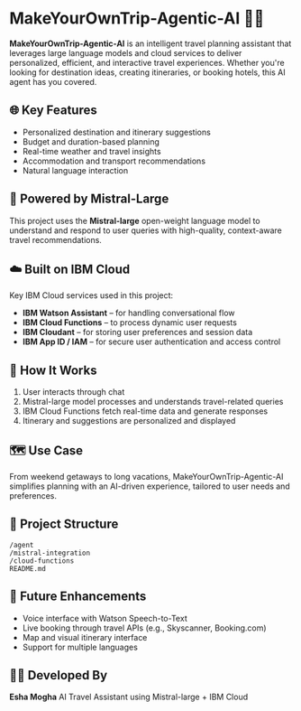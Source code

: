 # MakeYourOwnTrip-Agentic-AI 🧳🤖

**MakeYourOwnTrip-Agentic-AI** is an intelligent travel planning assistant that leverages large language models and cloud services to deliver personalized, efficient, and interactive travel experiences. Whether you're looking for destination ideas, creating itineraries, or booking hotels, this AI agent has you covered.

## 🌐 Key Features

* Personalized destination and itinerary suggestions
* Budget and duration-based planning
* Real-time weather and travel insights
* Accommodation and transport recommendations
* Natural language interaction

## 🧠 Powered by Mistral-Large

This project uses the **Mistral-large** open-weight language model to understand and respond to user queries with high-quality, context-aware travel recommendations.

## ☁️ Built on IBM Cloud

Key IBM Cloud services used in this project:

* **IBM Watson Assistant** – for handling conversational flow
* **IBM Cloud Functions** – to process dynamic user requests
* **IBM Cloudant** – for storing user preferences and session data
* **IBM App ID / IAM** – for secure user authentication and access control

## 🚀 How It Works

1. User interacts through chat
2. Mistral-large model processes and understands travel-related queries
3. IBM Cloud Functions fetch real-time data and generate responses
4. Itinerary and suggestions are personalized and displayed

## 🗺️ Use Case

From weekend getaways to long vacations, MakeYourOwnTrip-Agentic-AI simplifies planning with an AI-driven experience, tailored to user needs and preferences.

## 📁 Project Structure

```
/agent
/mistral-integration
/cloud-functions
README.md
```

## 📌 Future Enhancements

* Voice interface with Watson Speech-to-Text
* Live booking through travel APIs (e.g., Skyscanner, Booking.com)
* Map and visual itinerary interface
* Support for multiple languages

## 👩‍💻 Developed By

**Esha Mogha**
AI Travel Assistant using Mistral-large + IBM Cloud

